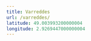 ```yaml
---
title: Varreddes
url: /varreddes/
latitude: 49.003993200000004
longitude: 2.9269447000000004
---
```

